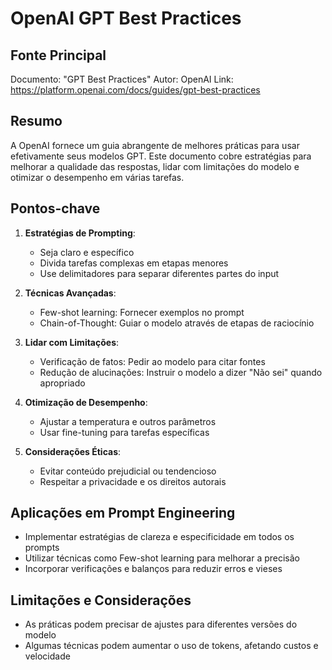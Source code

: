 # OpenAI GPT Best Practices

## Fonte Principal
Documento: "GPT Best Practices"
Autor: OpenAI
Link: https://platform.openai.com/docs/guides/gpt-best-practices

## Resumo

A OpenAI fornece um guia abrangente de melhores práticas para usar efetivamente seus modelos GPT. Este documento cobre estratégias para melhorar a qualidade das respostas, lidar com limitações do modelo e otimizar o desempenho em várias tarefas.

## Pontos-chave

1. **Estratégias de Prompting**:
   - Seja claro e específico
   - Divida tarefas complexas em etapas menores
   - Use delimitadores para separar diferentes partes do input

2. **Técnicas Avançadas**:
   - Few-shot learning: Fornecer exemplos no prompt
   - Chain-of-Thought: Guiar o modelo através de etapas de raciocínio

3. **Lidar com Limitações**:
   - Verificação de fatos: Pedir ao modelo para citar fontes
   - Redução de alucinações: Instruir o modelo a dizer "Não sei" quando apropriado

4. **Otimização de Desempenho**:
   - Ajustar a temperatura e outros parâmetros
   - Usar fine-tuning para tarefas específicas

5. **Considerações Éticas**:
   - Evitar conteúdo prejudicial ou tendencioso
   - Respeitar a privacidade e os direitos autorais

## Aplicações em Prompt Engineering

- Implementar estratégias de clareza e especificidade em todos os prompts
- Utilizar técnicas como Few-shot learning para melhorar a precisão
- Incorporar verificações e balanços para reduzir erros e vieses

## Limitações e Considerações

- As práticas podem precisar de ajustes para diferentes versões do modelo
- Algumas técnicas podem aumentar o uso de tokens, afetando custos e velocidade